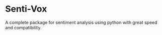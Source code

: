 # Senti-Vox
A complete package for sentiment analysis using python with great speed and compatibility.
